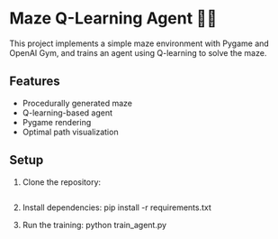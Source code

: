 # Maze Q-Learning Agent 🧠🏁

This project implements a simple maze environment with Pygame and OpenAI Gym, and trains an agent using Q-learning to solve the maze.

## Features

- Procedurally generated maze
- Q-learning-based agent
- Pygame rendering
- Optimal path visualization

## Setup

1. Clone the repository:
    ```bash
   
2. Install dependencies:
    pip install -r requirements.txt

3. Run the training:
    python train_agent.py

